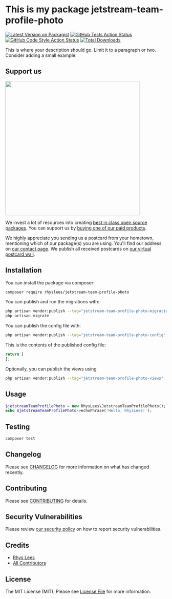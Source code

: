 # This is my package jetstream-team-profile-photo

[![Latest Version on Packagist](https://img.shields.io/packagist/v/rhyslees/jetstream-team-profile-photo.svg?style=flat-square)](https://packagist.org/packages/rhyslees/jetstream-team-profile-photo)
[![GitHub Tests Action Status](https://img.shields.io/github/workflow/status/rhyslees/jetstream-team-profile-photo/run-tests?label=tests)](https://github.com/rhyslees/jetstream-team-profile-photo/actions?query=workflow%3Arun-tests+branch%3Amain)
[![GitHub Code Style Action Status](https://img.shields.io/github/workflow/status/rhyslees/jetstream-team-profile-photo/Fix%20PHP%20code%20style%20issues?label=code%20style)](https://github.com/rhyslees/jetstream-team-profile-photo/actions?query=workflow%3A"Fix+PHP+code+style+issues"+branch%3Amain)
[![Total Downloads](https://img.shields.io/packagist/dt/rhyslees/jetstream-team-profile-photo.svg?style=flat-square)](https://packagist.org/packages/rhyslees/jetstream-team-profile-photo)

This is where your description should go. Limit it to a paragraph or two. Consider adding a small example.

## Support us

[<img src="https://github-ads.s3.eu-central-1.amazonaws.com/jetstream-team-profile-photo.jpg?t=1" width="419px" />](https://spatie.be/github-ad-click/jetstream-team-profile-photo)

We invest a lot of resources into creating [best in class open source packages](https://spatie.be/open-source). You can support us by [buying one of our paid products](https://spatie.be/open-source/support-us).

We highly appreciate you sending us a postcard from your hometown, mentioning which of our package(s) you are using. You'll find our address on [our contact page](https://spatie.be/about-us). We publish all received postcards on [our virtual postcard wall](https://spatie.be/open-source/postcards).

## Installation

You can install the package via composer:

```bash
composer require rhyslees/jetstream-team-profile-photo
```

You can publish and run the migrations with:

```bash
php artisan vendor:publish --tag="jetstream-team-profile-photo-migrations"
php artisan migrate
```

You can publish the config file with:

```bash
php artisan vendor:publish --tag="jetstream-team-profile-photo-config"
```

This is the contents of the published config file:

```php
return [
];
```

Optionally, you can publish the views using

```bash
php artisan vendor:publish --tag="jetstream-team-profile-photo-views"
```

## Usage

```php
$jetstreamTeamProfilePhoto = new RhysLees\JetstreamTeamProfilePhoto();
echo $jetstreamTeamProfilePhoto->echoPhrase('Hello, RhysLees!');
```

## Testing

```bash
composer test
```

## Changelog

Please see [CHANGELOG](CHANGELOG.md) for more information on what has changed recently.

## Contributing

Please see [CONTRIBUTING](CONTRIBUTING.md) for details.

## Security Vulnerabilities

Please review [our security policy](../../security/policy) on how to report security vulnerabilities.

## Credits

- [Rhys Lees](https://github.com/RhysLees)
- [All Contributors](../../contributors)

## License

The MIT License (MIT). Please see [License File](LICENSE.md) for more information.
